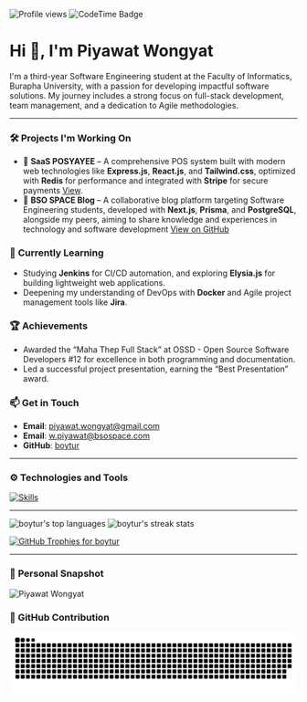 ![Profile views](https://komarev.com/ghpvc/?username=boytur&label=Profile%20views&color=0e75b6&style=flat)
![CodeTime Badge](https://img.shields.io/endpoint?style=for-the-badge&color=222&url=https%3A%2F%2Fapi.codetime.dev%2Fshield%3Fid%3D24267%26project%3D%26in=0)

# Hi 👋, I'm Piyawat Wongyat

I'm a third-year Software Engineering student at the Faculty of Informatics, Burapha University, with a passion for developing impactful software solutions. My journey includes a strong focus on full-stack development, team management, and a dedication to Agile methodologies.

---

### 🛠️ **Projects I'm Working On**

- 📑 **SaaS POSYAYEE** – A comprehensive POS system built with modern web technologies like **Express.js**, **React.js**, and **Tailwind.css**, optimized with **Redis** for performance and integrated with **Stripe** for secure payments [View](https://posyayee.shop).
- 🤯 **BSO SPACE Blog** – A collaborative blog platform targeting Software Engineering students, developed with **Next.js**, **Prisma**, and **PostgreSQL**, alongside my peers, aiming to share knowledge and experiences in technology and software development [View on GitHub](https://github.com/BSO-Space)


### 🌱 **Currently Learning**
- Studying **Jenkins** for CI/CD automation, and exploring **Elysia.js** for building lightweight web applications.
- Deepening my understanding of DevOps with **Docker** and Agile project management tools like **Jira**.

### 🏆 **Achievements**
- Awarded the “Maha Thep Full Stack” at OSSD - Open Source Software Developers #12 for excellence in both programming and documentation.
- Led a successful project presentation, earning the “Best Presentation” award.

### 📫 **Get in Touch**
- **Email**: piyawat.wongyat@gmail.com
- **Email**: w.piyawat@bsospace.com
- **GitHub**: [boytur](https://github.com/boytur)

---

### ⚙️ **Technologies and Tools**

[![Skills](https://skillicons.dev/icons?i=typescript,js,java,html,css,php,react,nextjs,prisma,svelte,laravel,nodejs,express,tailwind,bootstrap,lua,mongodb,mysql,postgresql,redis,figma,git,postman,jest,docker,jenkins,nginx,ubuntu,bash,cloudflare)](https://skillicons.dev)


---

<div align="left">
  <img height="200px" src="https://github-readme-stats.vercel.app/api/top-langs?username=boytur&show_icons=true&locale=en&layout=compact" alt="boytur's top languages" />
  <img height="200px" src="https://github-readme-streak-stats.herokuapp.com/?user=boytur" alt="boytur's streak stats" />
</div>

<p align="left">
  <a href="https://github.com/ryo-ma/github-profile-trophy">
    <img src="https://github-profile-trophy.vercel.app/?username=boytur" alt="GitHub Trophies for boytur" />
  </a>
</p>

---

### 📸 **Personal Snapshot**
![Piyawat Wongyat](https://image.posyayee.com/me.JPG)

### 🐍 GitHub Contribution

![Snake animation](https://raw.githubusercontent.com/boytur/boytur/refs/heads/output/github-contribution-grid-snake.svg)
